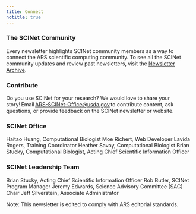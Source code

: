 ```yaml
---
title: Connect
notitle: true
---
```

### The SCINet Community

Every newsletter highlights SCINet community members as a way to connect the ARS
scientific computing community.  To see all the SCINet community updates and review past newsletters, visit the [Newsletter Archive]().

 
### Contribute

Do you use SCINet for your research? We would love to share your story! Email [ARS-SCINet-Office@usda.gov](mailto:ARS-SCINet-Office@usda.gov) to contribute content, ask questions, or provide feedback on the SCINet newsletter or website. 

 
### SCINet Office 

Haitao Huang, Computational Biologist
Moe Richert, Web Developer
Lavida Rogers, Training Coordinator
Heather Savoy, Computational Biologist
Brian Stucky, Computational Biologist, Acting Chief Scientific Information Officer 

 
### SCINet Leadership Team

Brian Stucky, Acting Chief Scientific Information Officer
Rob Butler, SCINet Program Manager
Jeremy Edwards, Science Advisory Committee (SAC) Chair
Jeff Silverstein, Associate Administrator 

 

Note: This newsletter is edited to comply with ARS editorial standards.